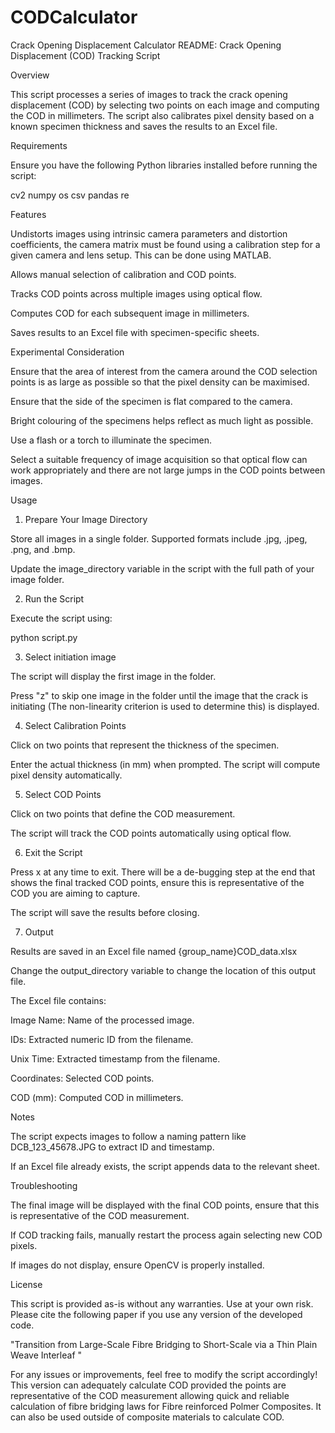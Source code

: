# CODCalculator
Crack Opening Displacement Calculator 
README: Crack Opening Displacement (COD) Tracking Script

Overview

This script processes a series of images to track the crack opening displacement (COD) by selecting two points on each image and computing the COD in millimeters. The script also calibrates pixel density based on a known specimen thickness and saves the results to an Excel file.

Requirements

Ensure you have the following Python libraries installed before running the script:

cv2
numpy
os
csv
pandas
re

Features

Undistorts images using intrinsic camera parameters and distortion coefficients, the camera matrix must be found using a calibration step for a given camera and lens setup. This can be done using MATLAB.

Allows manual selection of calibration and COD points.

Tracks COD points across multiple images using optical flow.

Computes COD for each subsequent image in millimeters.

Saves results to an Excel file with specimen-specific sheets.

Experimental Consideration

Ensure that the area of interest from the camera around the COD selection points is as large as possible so that the pixel density can be maximised.

Ensure that the side of the specimen is flat compared to the camera. 

Bright colouring of the specimens helps reflect as much light as possible. 

Use a flash or a torch to illuminate the specimen. 

Select a suitable frequency of image acquisition so that optical flow can work appropriately and there are not large jumps in the COD points between images.

Usage

1. Prepare Your Image Directory

Store all images in a single folder. Supported formats include .jpg, .jpeg, .png, and .bmp.

Update the image_directory variable in the script with the full path of your image folder.


2. Run the Script

Execute the script using:

python script.py


3. Select initiation image

The script will display the first image in the folder.

Press "z" to skip one image in the folder until the image that the crack is initiating (The non-linearity criterion is used to determine this) is displayed.


4. Select Calibration Points

Click on two points that represent the thickness of the specimen.

Enter the actual thickness (in mm) when prompted. The script will compute pixel density automatically.


5. Select COD Points

Click on two points that define the COD measurement.

The script will track the COD points automatically using optical flow.

6. Exit the Script

Press x at any time to exit. There will be a de-bugging step at the end that shows the final tracked COD points, ensure this is representative of the COD you are aiming to capture.

The script will save the results before closing.

7. Output

Results are saved in an Excel file named {group_name}COD_data.xlsx 

Change the output_directory variable to change the location of this output file.

The Excel file contains:

Image Name: Name of the processed image.

IDs: Extracted numeric ID from the filename.

Unix Time: Extracted timestamp from the filename.

Coordinates: Selected COD points.

COD (mm): Computed COD in millimeters.

Notes

The script expects images to follow a naming pattern like DCB_123_45678.JPG to extract ID and timestamp.

If an Excel file already exists, the script appends data to the relevant sheet.

Troubleshooting

The final image will be displayed with the final COD points, ensure that this is representative of the COD measurement.

If COD tracking fails, manually restart the process again selecting new COD pixels.

If images do not display, ensure OpenCV is properly installed.

License

This script is provided as-is without any warranties. Use at your own risk. Please cite the following paper if you use any version of the developed code.

"Transition from Large-Scale Fibre Bridging to Short-Scale via a Thin Plain Weave Interleaf "

For any issues or improvements, feel free to modify the script accordingly! 
This version can adequately calculate COD provided the points are representative of the COD measurement allowing quick and reliable calculation of fibre bridging laws for Fibre reinforced Polmer Composites.
It can also be used outside of composite materials to calculate COD.
